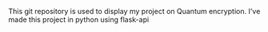 This git repository is used to display my project on Quantum encryption.
I've made this project in python using flask-api
